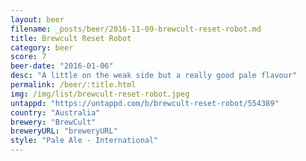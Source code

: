 ```yaml
---
layout: beer
filename: _posts/beer/2016-11-09-brewcult-reset-robot.md
title: Brewcult Reset Robot
category: beer
score: 7
beer-date: "2016-01-06"
desc: "A little on the weak side but a really good pale flavour"
permalink: /beer/:title.html
img: /img/list/brewcult-reset-robot.jpeg
untappd: "https://untappd.com/b/brewcult-reset-robot/554389"
country: "Australia"
brewery: "BrewCult"
breweryURL: "breweryURL"
style: "Pale Ale - International"
---
```

